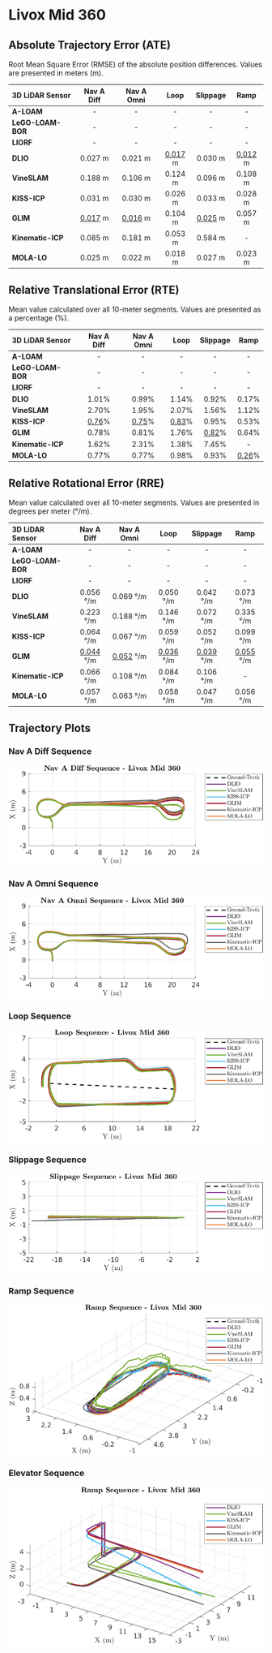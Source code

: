 # Livox Mid 360

## Absolute Trajectory Error (ATE)

Root Mean Square Error (RMSE) of the absolute position differences. Values are presented in meters (m).

| 3D LiDAR Sensor              | Nav A Diff     | Nav A Omni     | Loop           | Slippage       | Ramp           |
| :--------------------------- | :------------: | :------------: | :------------: | :------------: | :------------: |
| **A-LOAM**                   | -              | -              | -              | -              | -              |
| **LeGO-LOAM-BOR**            | -              | -              | -              | -              | -              |
| **LIORF**                    | -              | -              | -              | -              | -              |
| **DLIO**                     | 0.027 m        | 0.021 m        | <u>0.017</u> m | 0.030 m        | <u>0.012</u> m |
| **VineSLAM**                 | 0.188 m        | 0.106 m        | 0.124 m        | 0.096 m        | 0.108 m        |
| **KISS-ICP**                 | 0.031 m        | 0.030 m        | 0.026 m        | 0.033 m        | 0.028 m        |
| **GLIM**                     | <u>0.017</u> m | <u>0.016</u> m | 0.104 m        | <u>0.025</u> m | 0.057 m        |
| **Kinematic-ICP**            | 0.085 m        | 0.181 m        | 0.053 m        | 0.584 m        | -              |
| **MOLA-LO**                  | 0.025 m        | 0.022 m        | 0.018 m        | 0.027 m        | 0.023 m        |

## Relative Translational Error (RTE)

Mean value calculated over all 10-meter segments. Values are presented as a percentage (%).

| 3D LiDAR Sensor              | Nav A Diff   | Nav A Omni   | Loop         | Slippage     | Ramp         |
| :--------------------------- | :----------: | :----------: | :----------: | :----------: | :----------: |
| **A-LOAM**                   | -            | -            | -            | -            | -            |
| **LeGO-LOAM-BOR**            | -            | -            | -            | -            | -            |
| **LIORF**                    | -            | -            | -            | -            | -            |
| **DLIO**                     | 1.01%        | 0.99%        | 1.14%        | 0.92%        | 0.17%        |
| **VineSLAM**                 | 2.70%        | 1.95%        | 2.07%        | 1.56%        | 1.12%        |
| **KISS-ICP**                 | <u>0.76</u>% | <u>0.75</u>% | <u>0.83</u>% | 0.95%        | 0.53%        |
| **GLIM**                     | 0.78%        | 0.81%        | 1.76%        | <u>0.82</u>% | 0.64%        |
| **Kinematic-ICP**            | 1.62%        | 2.31%        | 1.38%        | 7.45%        | -            |
| **MOLA-LO**                  | 0.77%        | 0.77%        | 0.98%        | 0.93%        | <u>0.26</u>% |

## Relative Rotational Error (RRE)

Mean value calculated over all 10-meter segments. Values are presented in degrees per meter (°/m).

| 3D LiDAR Sensor              | Nav A Diff       | Nav A Omni       | Loop             | Slippage         | Ramp             |
| :--------------------------- | :--------------: | :--------------: | :--------------: | :--------------: | :--------------: |
| **A-LOAM**                   | -                | -                | -                | -                | -                |
| **LeGO-LOAM-BOR**            | -                | -                | -                | -                | -                |
| **LIORF**                    | -                | -                | -                | -                | -                |
| **DLIO**                     | 0.056 °/m        | 0.069 °/m        | 0.050 °/m        | 0.042 °/m        | 0.073 °/m        |
| **VineSLAM**                 | 0.223 °/m        | 0.188 °/m        | 0.146 °/m        | 0.072 °/m        | 0.335 °/m        |
| **KISS-ICP**                 | 0.064 °/m        | 0.067 °/m        | 0.059 °/m        | 0.052 °/m        | 0.099 °/m        |
| **GLIM**                     | <u>0.044</u> °/m | <u>0.052</u> °/m | <u>0.036</u> °/m | <u>0.039</u> °/m | <u>0.055</u> °/m |
| **Kinematic-ICP**            | 0.066 °/m        | 0.108 °/m        | 0.084 °/m        | 0.106 °/m        | -                |
| **MOLA-LO**                  | 0.057 °/m        | 0.063 °/m        | 0.058 °/m        | 0.047 °/m        | 0.056 °/m        |

## Trajectory Plots

### Nav A Diff Sequence
![](../../../../assets/results/3d_lidar_sensors/livox/nav_a_diff_livox.png)

### Nav A Omni Sequence
![](../../../../assets/results/3d_lidar_sensors/livox/nav_a_omni_livox.png)

### Loop Sequence
![](../../../../assets/results/3d_lidar_sensors/livox/loop_livox.png)

### Slippage Sequence
![](../../../../assets/results/3d_lidar_sensors/livox/slippage_livox.png)

### Ramp Sequence
![](../../../../assets/results/3d_lidar_sensors/livox/ramp_livox.png)

### Elevator Sequence
![](../../../../assets/results/3d_lidar_sensors/livox/elevator_livox.png)